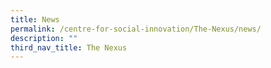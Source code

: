 ```yaml
---
title: News
permalink: /centre-for-social-innovation/The-Nexus/news/
description: ""
third_nav_title: The Nexus
---
```

